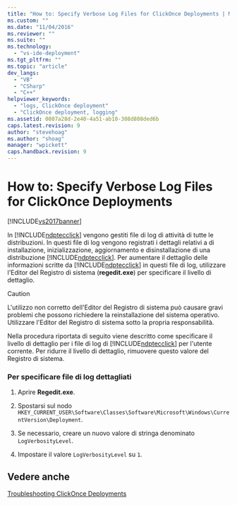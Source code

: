 ```yaml
---
title: "How to: Specify Verbose Log Files for ClickOnce Deployments | Microsoft Docs"
ms.custom: ""
ms.date: "11/04/2016"
ms.reviewer: ""
ms.suite: ""
ms.technology: 
  - "vs-ide-deployment"
ms.tgt_pltfrm: ""
ms.topic: "article"
dev_langs: 
  - "VB"
  - "CSharp"
  - "C++"
helpviewer_keywords: 
  - "logs, ClickOnce deployment"
  - "ClickOnce deployment, logging"
ms.assetid: 0807a28d-2e40-4a51-ab10-308d808ded6b
caps.latest.revision: 9
author: "stevehoag"
ms.author: "shoag"
manager: "wpickett"
caps.handback.revision: 9
---
```

# How to: Specify Verbose Log Files for ClickOnce Deployments
[!INCLUDE[vs2017banner](../code-quality/includes/vs2017banner.md)]

In [!INCLUDE[ndptecclick](../deployment/includes/ndptecclick_md.md)] vengono gestiti file di log di attività di tutte le distribuzioni.  In questi file di log vengono registrati i dettagli relativi a di installazione, inizializzazione, aggiornamento e disinstallazione di una distribuzione [!INCLUDE[ndptecclick](../deployment/includes/ndptecclick_md.md)].  Per aumentare il dettaglio delle informazioni scritte da [!INCLUDE[ndptecclick](../deployment/includes/ndptecclick_md.md)] in questi file di log, utilizzare l'Editor del Registro di sistema \(**regedit.exe**\) per specificare il livello di dettaglio.  
  
> [!CAUTION]
>  L'utilizzo non corretto dell'Editor del Registro di sistema può causare gravi problemi che possono richiedere la reinstallazione del sistema operativo.  Utilizzare l'Editor del Registro di sistema sotto la propria responsabilità.  
  
 Nella procedura riportata di seguito viene descritto come specificare il livello di dettaglio per i file di log di [!INCLUDE[ndptecclick](../deployment/includes/ndptecclick_md.md)] per l'utente corrente.  Per ridurre il livello di dettaglio, rimuovere questo valore del Registro di sistema.  
  
### Per specificare file di log dettagliati  
  
1.  Aprire **Regedit.exe**.  
  
2.  Spostarsi sul nodo `HKEY_CURRENT_USER\Software\Classes\Software\Microsoft\Windows\CurrentVersion\Deployment`.  
  
3.  Se necessario, creare un nuovo valore di stringa denominato `LogVerbosityLevel`.  
  
4.  Impostare il valore `LogVerbosityLevel` su `1`.  
  
## Vedere anche  
 [Troubleshooting ClickOnce Deployments](../deployment/troubleshooting-clickonce-deployments.md)